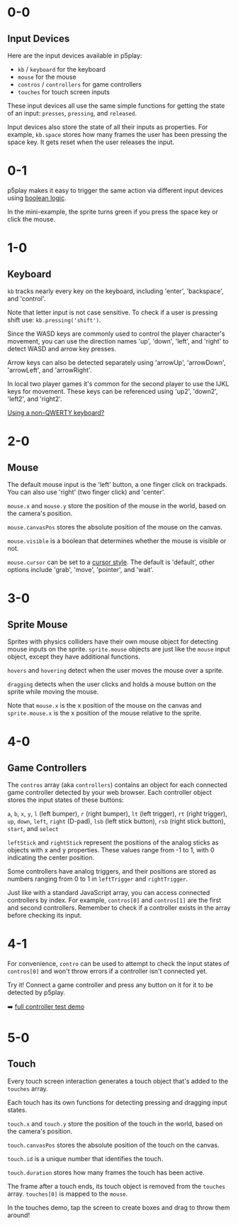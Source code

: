 # 0-0

## Input Devices

Here are the input devices available in p5play:

- `kb` / `keyboard` for the keyboard
- `mouse` for the mouse
- `contros` / `controllers` for game controllers
- `touches` for touch screen inputs

These input devices all use the same simple functions for getting the state of an input: `presses`, `pressing`, and `released`.

Input devices also store the state of all their inputs as properties. For example, `kb.space` stores how many frames the user has been pressing the space key. It gets reset when the user releases the input.

# 0-1

p5play makes it easy to trigger the same action via different input devices using [boolean logic](https://developer.mozilla.org/en-US/docs/Web/JavaScript/Reference/Operators/Logical_OR).

In the mini-example, the sprite turns green if you press the space key or click the mouse.

# 1-0

## Keyboard

`kb` tracks nearly every key on the keyboard, including 'enter', 'backspace', and 'control'.

Note that letter input is not case sensitive. To check if a user is pressing shift use: `kb.pressing('shift')`.

Since the WASD keys are commonly used to control the player character's movement, you can use the direction names 'up', 'down', 'left', and 'right' to detect WASD and arrow key presses.

Arrow keys can also be detected separately using 'arrowUp', 'arrowDown', 'arrowLeft', and 'arrowRight'.

In local two player games it's common for the second player to use the IJKL keys for movement. These keys can be referenced using 'up2', 'down2', 'left2', and 'right2'.

[Using a non-QWERTY keyboard?](https://github.com/quinton-ashley/p5play/wiki/FAQ#is-p5plays-kb-input-system-compatible-with-non-qwerty-keyboards)

# 2-0

## Mouse

The default mouse input is the 'left' button, a one finger click on trackpads. You can also use 'right' (two finger click) and 'center'.

`mouse.x` and `mouse.y` store the position of the mouse in the world, based on the camera's position.

`mouse.canvasPos` stores the absolute position of the mouse on the canvas.

`mouse.visible` is a boolean that determines whether the mouse is visible or not.

`mouse.cursor` can be set to a [cursor style](https://developer.mozilla.org/en-US/docs/Web/CSS/cursor). The default is 'default', other options include 'grab', 'move', 'pointer', and 'wait'.

# 3-0

## Sprite Mouse

Sprites with physics colliders have their own mouse object for detecting mouse inputs on the sprite.
`sprite.mouse` objects are just like the `mouse` input object, except they have additional functions.

`hovers` and `hovering` detect when the user moves the mouse over a sprite.

`dragging` detects when the user clicks and holds a mouse button on the sprite while moving the mouse.

Note that `mouse.x` is the x position of the mouse on the canvas and `sprite.mouse.x` is the x position of the mouse relative to the sprite.

# 4-0

## Game Controllers

The `contros` array (aka `controllers`) contains an object for each connected game controller detected by your web browser. Each controller object stores the input states of these buttons:

`a`, `b`, `x`, `y`, `l` (left bumper), `r` (right bumper), `lt` (left trigger), `rt` (right trigger), `up`, `down`, `left`, `right` (D-pad), `lsb` (left stick button), `rsb` (right stick button), `start`, and `select`

`leftStick` and `rightStick` represent the positions of the analog sticks as objects with x and y properties. These values range from -1 to 1, with 0 indicating the center position.

Some controllers have analog triggers, and their positions are stored as numbers ranging from 0 to 1 in `leftTrigger` and `rightTrigger`.

Just like with a standard JavaScript array, you can access connected controllers by index. For example, `contros[0]` and `contros[1]` are the first and second controllers. Remember to check if a controller exists in the array before checking its input.

# 4-1

For convenience, `contro` can be used to attempt to check the input states of `contros[0]` and won't throw errors if a controller isn't connected yet.

Try it! Connect a game controller and press any button on it for it to be detected by p5play.

➡️ [full controller test demo](https://aijs.io/editor?user=quinton-ashley&project=p5play_Controller_Test)

# 5-0

## Touch

Every touch screen interaction generates a touch object that's added to the `touches` array.

Each touch has its own functions for detecting pressing and dragging input states.

`touch.x` and `touch.y` store the position of the touch in the world, based on the camera's position.

`touch.canvasPos` stores the absolute position of the touch on the canvas.

`touch.id` is a unique number that identifies the touch.

`touch.duration` stores how many frames the touch has been active.

The frame after a touch ends, its touch object is removed from the `touches` array. `touches[0]` is mapped to the `mouse`.

In the touches demo, tap the screen to create boxes and drag to throw them around!
